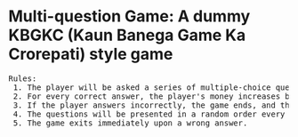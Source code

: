 # Multi-question Game: A dummy KBGKC (Kaun Banega Game Ka Crorepati) style game
<pre>Rules:
 1. The player will be asked a series of multiple-choice questions.
 2. For every correct answer, the player's money increases by 10,000.
 3. If the player answers incorrectly, the game ends, and the player's current money is their final amount.
 4. The questions will be presented in a random order every time the game starts.
 5. The game exits immediately upon a wrong answer. </pre>

